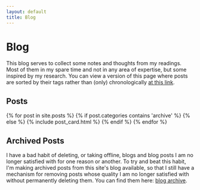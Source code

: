 ```yaml
---
layout: default
title: Blog
---
```


# Blog

This blog serves to collect some notes and thoughts from my readings. Most of them in my spare time and not in any area of expertise, but some inspired by my research. You can view a version of this page where posts are sorted by their tags rather than (only) chronologically [at this link](/tags).

## Posts

{% for post in site.posts %}
{% if post.categories contains 'archive' %}
{% else %}
{% include post_card.html %}
{% endif %}
{% endfor %}

## Archived Posts

I have a bad habit of deleting, or taking offline, blogs and blog posts I am no longer satisfied with for one reason or another. To try and beat this habit, I'm making archived posts from this site's blog available, so that I still have a mechanism for removing posts whose quality I am no longer satisfied with without permanently deleting them. You can find them here: [blog archive](/archive).
